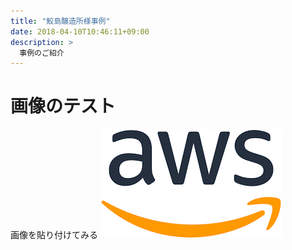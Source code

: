 ```yaml
---
title: "鮫島醸造所様事例"
date: 2018-04-10T10:46:11+09:00
description: > 
  事例のご紹介
---
```

# 画像のテスト
画像を貼り付けてみる
![画像](picture.png)
